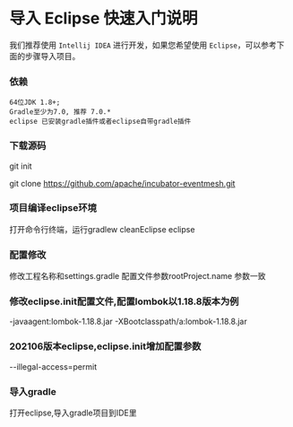 # 导入 Eclipse 快速入门说明

我们推荐使用 `Intellij IDEA` 进行开发，如果您希望使用 `Eclipse`，可以参考下面的步骤导入项目。

### 依赖

```
64位JDK 1.8+;
Gradle至少为7.0, 推荐 7.0.*
eclipse 已安装gradle插件或者eclipse自带gradle插件
```

### 下载源码

git init

git clone <https://github.com/apache/incubator-eventmesh.git>

### 项目编译eclipse环境

打开命令行终端，运行gradlew cleanEclipse eclipse

### 配置修改

修改工程名称和settings.gradle 配置文件参数rootProject.name 参数一致

### 修改eclipse.init配置文件,配置lombok以1.18.8版本为例

-javaagent:lombok-1.18.8.jar
-XBootclasspath/a:lombok-1.18.8.jar

### 202106版本eclipse,eclipse.init增加配置参数

--illegal-access=permit

### 导入gradle

打开eclipse,导入gradle项目到IDE里
